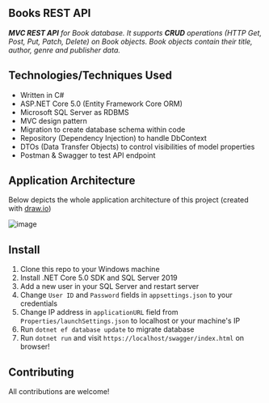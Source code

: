 ## Books REST API
***MVC REST API** for Book database. It supports **CRUD** operations (HTTP Get, Post, Put, Patch, Delete) on Book objects. Book objects contain their title, author, genre and publisher data.*

## Technologies/Techniques Used
- Written in C#
- ASP.NET Core 5.0 (Entity Framework Core ORM)
- Microsoft SQL Server as RDBMS
- MVC design pattern
- Migration to create database schema within code
- Repository (Dependency Injection) to handle DbContext
- DTOs (Data Transfer Objects) to control visibilities of model properties
- Postman & Swagger to test API endpoint

## Application Architecture
Below depicts the whole application architecture of this project (created with [draw.io][1])

![image](https://user-images.githubusercontent.com/32463233/130948341-3b89e36a-1f8b-4cb5-adc4-32a1fcb25f15.png)

## Install
1) Clone this repo to your Windows machine
2) Install .NET Core 5.0 SDK and SQL Server 2019
3) Add a new user in your SQL Server and restart server
4) Change ``User ID`` and ``Password`` fields in ``appsettings.json`` to your credentials
5) Change IP address in ``applicationURL`` field from ``Properties/launchSettings.json`` to localhost or your machine's IP
6) Run ``dotnet ef database update`` to migrate database
7) Run ``dotnet run`` and visit ``https://localhost/swagger/index.html`` on browser!

## Contributing
All contributions are welcome!

[1]: https://app.diagrams.net/
